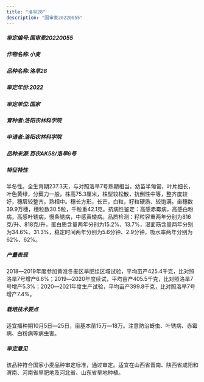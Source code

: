 ```yaml
---
title: "洛旱28"
description: "国审麦20220055"
---
```

##### 审定编号:国审麦20220055

##### 作物名称:小麦

##### 品种名称:洛旱28

##### 审定年份:2022

##### 审定单位:国家

##### 育种者:洛阳农林科学院

##### 申请者:洛阳农林科学院

##### 品种来源:百农AK58/洛旱6号

##### 特征特性
半冬性。全生育期237.3天，与对照洛旱7号熟期相当。幼苗半匍匐，叶片细长，叶色黄绿，分蘖力一般。株高75.3厘米，株型较松散，抗倒性中等，整齐度较好，穗层较整齐，熟相中。穗长方形，长芒，白粒，籽粒硬质、较饱满。亩穗数39.9万穗，穗粒数30.5粒，千粒重42.1克。抗病性鉴定：高感赤霉病，高感白粉病，高感叶锈病，慢条锈病，中感黄矮病。品质检测：籽粒容重两年分别为816克/升、818克/升，蛋白质含量两年分别为15.2%、13.7%，湿面筋含量两年分别为34.6%、31.3%，稳定时间两年分别为5.6分钟、2.9分钟，吸水率两年分别为62%、62%。

##### 产量表现
2018―2019年度参加黄淮冬麦区旱肥组区域试验，平均亩产425.4千克，比对照洛旱7号增产6.6%；2019―2020年度续试，平均亩产405.5千克，比对照洛旱7号增产5.3%；2020―2021年度生产试验，平均亩产399.8千克，比对照洛旱7号增产7.4%。

##### 栽培技术要点
适宜播种期10月5日―25日，亩基本苗15万―18万。注意防治蚜虫、叶锈病、赤霉病、白粉病等病虫害。

##### 审定意见
该品种符合国家小麦品种审定标准，通过审定。适宜在山西省晋南、陕西省咸阳和渭南、河南省旱肥地及河北省、山东省旱地种植。
